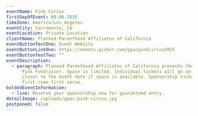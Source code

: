 ```yaml
---
eventName: Pink Circus
firstDayOfEvent: 09.06.2025
timeZone: America/Los_Angeles
eventCity: Sacramento, CA
eventLocation: Private Location
clientName: Planned Parenthood Affiliates of California
eventButtonTextOne: Event Website
eventButtonLinkOne: https://events.givher.com/ppacpinkcircus2025
eventButtonTextTwo: ""
eventDescription:
  - paragraph: Planned Parenthood Affiliates of California presents the 4th Annual
      Pink Fundraiser. Space is limited. Individual tickets will go on sale
      closer to the event date if space is available. Sponsorship tickets are
      first come first serve.
boldedEventInformation:
  - line: Reserve your sponsorship now for guaranteed entry.
detailImage: /uploads/ppac-pink-circus.jpg
postponed: false
---
```

